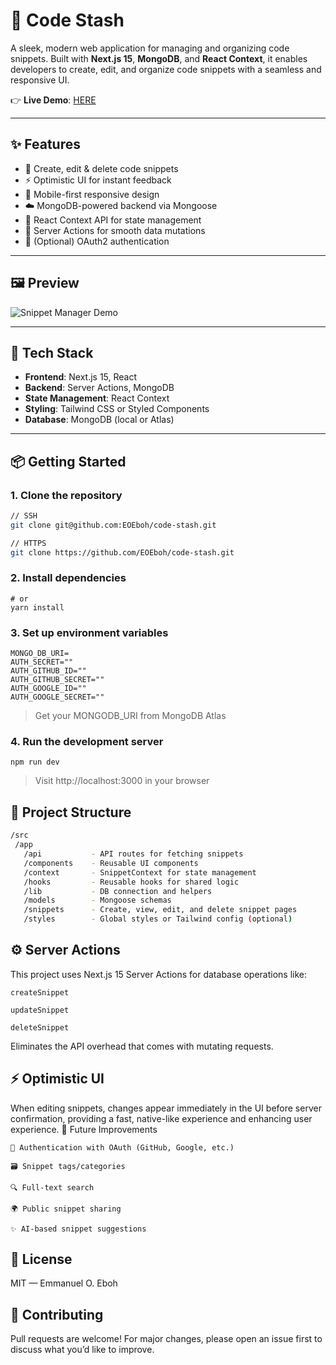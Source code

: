 # 🧩 Code Stash

A sleek, modern web application for managing and organizing code snippets. Built with **Next.js 15**, **MongoDB**, and **React Context**, it enables developers to create, edit, and organize code snippets with a seamless and responsive UI.

👉 **Live Demo**: [HERE](https://code-stash-beta.vercel.app/) 

---

## ✨ Features

- 📝 Create, edit & delete code snippets  
- ⚡ Optimistic UI for instant feedback  
- 📱 Mobile-first responsive design  
- ☁️ MongoDB-powered backend via Mongoose  
- 🔧 React Context API for state management  
- 🧠 Server Actions for smooth data mutations  
- 🔐 (Optional) OAuth2 authentication  

---

## 🖼️ Preview

![Snippet Manager Demo](public/preview.png) <!-- Replace with your actual screenshot or GIF -->

---

## 🚀 Tech Stack

- **Frontend**: Next.js 15, React  
- **Backend**: Server Actions, MongoDB  
- **State Management**: React Context  
- **Styling**: Tailwind CSS or Styled Components  
- **Database**: MongoDB (local or Atlas)  

---

## 📦 Getting Started

### 1. Clone the repository

```bash
// SSH
git clone git@github.com:EOEboh/code-stash.git

// HTTPS
git clone https://github.com/EOEboh/code-stash.git
```
### 2. Install dependencies
```npm install
# or
yarn install
```

### 3. Set up environment variables
```
MONGO_DB_URI=
AUTH_SECRET=""
AUTH_GITHUB_ID=""
AUTH_GITHUB_SECRET=""
AUTH_GOOGLE_ID=""
AUTH_GOOGLE_SECRET=""
```
> Get your MONGODB_URI from MongoDB Atlas

### 4. Run the development server
```
npm run dev
```
> Visit http://localhost:3000 in your browser

## 🧠 Project Structure
```bash
/src
 /app
   /api           - API routes for fetching snippets
   /components    - Reusable UI components
   /context       - SnippetContext for state management
   /hooks         - Reusable hooks for shared logic
   /lib           - DB connection and helpers
   /models        - Mongoose schemas
   /snippets      - Create, view, edit, and delete snippet pages
   /styles        - Global styles or Tailwind config (optional)
```

## ⚙️ Server Actions

This project uses Next.js 15 Server Actions for database operations like:

    createSnippet

    updateSnippet

    deleteSnippet

Eliminates the API overhead that comes with mutating requests.

## ⚡ Optimistic UI

When editing snippets, changes appear immediately in the UI before server confirmation, providing a fast, native-like experience and enhancing user experience.
📌 Future Improvements

    🔐 Authentication with OAuth (GitHub, Google, etc.)

    🗃️ Snippet tags/categories

    🔍 Full-text search

    🌍 Public snippet sharing

    ✨ AI-based snippet suggestions

## 📄 License

MIT — Emmanuel O. Eboh

## 💬 Contributing

Pull requests are welcome! For major changes, please open an issue first to discuss what you’d like to improve.
